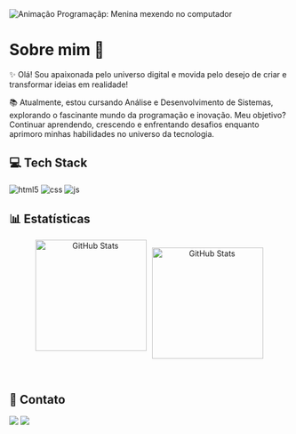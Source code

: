 <img src="https://camo.githubusercontent.com/fab9db58966a238d10116eb53b0a75e6d85889cc84fbb143a2203f0110d3d5b0/68747470733a2f2f692e70696e672e636f6d2f6f726967696e616c732f31362f38392f35622f31363839356232333162366461353035653265346163656630326133633166652e676966" alt="Animação Programaçãp: Menina mexendo no computador">

# Sobre mim 🌻

✨ Olá! Sou apaixonada pelo universo digital e movida pelo desejo de criar e transformar ideias em realidade!

📚 Atualmente, estou cursando Análise e Desenvolvimento de Sistemas, explorando o fascinante mundo da programação e inovação. Meu objetivo? Continuar aprendendo, crescendo e enfrentando desafios enquanto aprimoro minhas habilidades no universo da tecnologia.

## 💻 Tech Stack
<div align="left">
  <img align="center" alt="html5" src="https://img.shields.io/badge/HTML5-E34F26?style=for-the-badge&logo=html5&logoColor=white" />
  <img align="center" alt="css" src="https://img.shields.io/badge/CSS3-1572B6?style=for-the-badge&logo=css3&logoColor=white" />
  <img align="center" alt="js" src="https://img.shields.io/badge/JavaScript-F7DF1E?style=for-the-badge&logo=javascript&logoColor=black" />
</div>

## 📊 Estatísticas
<div align="center" style="display: flex; justify-content: center; gap: 10px; flex-wrap: wrap;">
  <img 
    alt="GitHub Stats" 
    height="200" 
    src="https://github-readme-stats.vercel.app/api?username=hayluiza&show_icons=true&theme=radical&include_all_commits=true&locale=pt-br" 
  />

  <img 
    alt="GitHub Stats" 
    height="200" 
    src="https://github-readme-stats.vercel.app/api/top-langs/?username=hayluiza&theme=radical&layout=compact&custom_title=Tecnologias&locale=pt-br"
  />
</div>

<br>

## 🤝 Contato

<div align="left">
  <a href="mailto:contatohlhabade@gmail.com"><img src="https://img.shields.io/badge/-Gmail-%23333?style=for-the-badge&logo=gmail&logoColor=white" target="_blank"></a>  
  <a href="https://www.linkedin.com/in/hayra-luiza/" target="_blank"><img src="https://img.shields.io/badge/-LinkedIn-%230077B5?style=for-the-badge&logo=linkedin&logoColor=white" target="_blank"></a>
</div>
